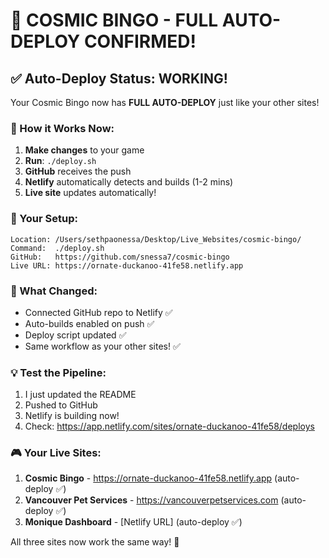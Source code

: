 # 🎉 COSMIC BINGO - FULL AUTO-DEPLOY CONFIRMED!

## ✅ Auto-Deploy Status: WORKING!

Your Cosmic Bingo now has **FULL AUTO-DEPLOY** just like your other sites!

### 🚀 How it Works Now:

1. **Make changes** to your game
2. **Run**: `./deploy.sh`
3. **GitHub** receives the push
4. **Netlify** automatically detects and builds (1-2 mins)
5. **Live site** updates automatically!

### 📁 Your Setup:
```
Location: /Users/sethpaonessa/Desktop/Live_Websites/cosmic-bingo/
Command:  ./deploy.sh
GitHub:   https://github.com/snessa7/cosmic-bingo
Live URL: https://ornate-duckanoo-41fe58.netlify.app
```

### 🔧 What Changed:
- Connected GitHub repo to Netlify ✅
- Auto-builds enabled on push ✅
- Deploy script updated ✅
- Same workflow as your other sites! ✅

### 💡 Test the Pipeline:
1. I just updated the README
2. Pushed to GitHub  
3. Netlify is building now!
4. Check: https://app.netlify.com/sites/ornate-duckanoo-41fe58/deploys

### 🎮 Your Live Sites:
1. **Cosmic Bingo** - https://ornate-duckanoo-41fe58.netlify.app (auto-deploy ✅)
2. **Vancouver Pet Services** - https://vancouverpetservices.com (auto-deploy ✅)
3. **Monique Dashboard** - [Netlify URL] (auto-deploy ✅)

All three sites now work the same way! 🎉
